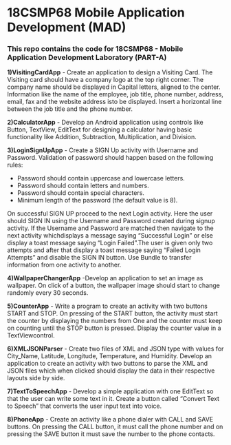 # 18CSMP68 Mobile Application Development (MAD)

### This repo contains the code for 18CSMP68 - Mobile Application Development Laboratory (PART-A)

**1)VisitingCardApp** - Create an application to design a Visiting Card. The Visiting card should have a company logo at the top right corner. The company name should be displayed in Capital letters, aligned to the center. Information like the name of the employee, job title, phone number, address, email, fax and the website address isto be displayed. Insert a horizontal line between the job title and the phone number.

**2)CalculatorApp** - Develop an Android application using controls like Button, TextView, EditText for designing a calculator having basic functionality like Addition, Subtraction, Multiplication, and Division.

**3)LoginSignUpApp** - Create a SIGN Up activity with Username and Password. Validation of password should happen based on the following rules:
  - Password should contain uppercase and lowercase letters.
  - Password should contain letters and numbers.
  - Password should contain special characters.
  - Minimum length of the password (the default value is 8).

  On successful SIGN UP proceed to the next Login activity. Here the user should SIGN IN using the Username and Password created during signup activity. If the Username and Password are matched then navigate to the next activity whichdisplays a message saying “Successful Login” or else display a toast message saying “Login Failed”.The user is given only two attempts and after that display a toast message saying “Failed Login Attempts” and disable the SIGN IN button. Use Bundle to transfer information from one activity to another.

**4)WallpaperChangerApp** -Develop an application to set an image as wallpaper. On click of a button, the wallpaper image should start to change randomly every 30 seconds.

**5)CounterApp** - Write a program to create an activity with two buttons START and STOP. On pressing of the START button, the activity must start the counter by displaying the numbers from One and the counter must keep on counting until the STOP button is pressed. Display the counter value in a TextViewcontrol.

**6)XMLJSONParser** - Create two files of XML and JSON type with values for City_Name, Latitude, Longitude, Temperature, and Humidity. Develop an application to create an activity with two buttons to parse the XML and JSON files which when clicked should display the data in their respective layouts side by side.

**7)TextToSpeechApp** - Develop a simple application with one EditText so that the user can write some text in it. Create a button called “Convert Text to Speech” that converts the user input text into voice. 

**8)PhoneApp** - Create an activity like a phone dialer with CALL and SAVE buttons. On pressing the CALL button, it must call the phone number and on pressing the SAVE button it must save the number to the phone contacts.